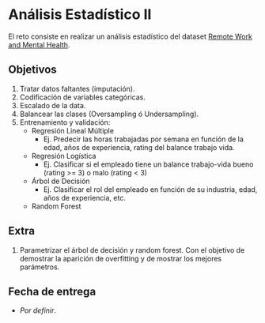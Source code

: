 # Análisis Estadístico II

El reto consiste en realizar un análisis estadístico del dataset [Remote Work and Mental Health](https://www.kaggle.com/code/mustafashoukat/remote-work-and-mental-health/input).

## Objetivos

1. Tratar datos faltantes (imputación).
2. Codificación de variables categóricas.
3. Escalado de la data.
4. Balancear las clases (Oversampling ó Undersampling).
5. Entrenamiento y validación:
   - Regresión Lineal Múltiple
     - Ej. Predecir las horas trabajadas por semana en función de la edad, años de experiencia, rating del balance trabajo vida.
   - Regresión Logística
     - Ej. Clasificar si el empleado tiene un balance trabajo-vida bueno (rating >= 3) o malo (rating < 3)
   - Árbol de Decisión
     - Ej. Clasificar el rol del empleado en función de su industria, edad, años de experiencia, etc.
   - Random Forest

## Extra

1. Parametrizar el árbol de decisión y random forest. Con el objetivo de demostrar la aparición de overfitting y de mostrar los mejores parámetros.

## Fecha de entrega

- _Por definir_.
